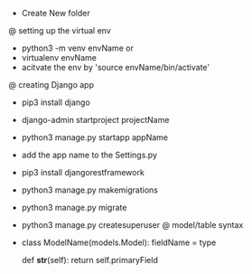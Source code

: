 - Create New folder

@ setting up the virtual env
- python3 -m venv envName
or
- virtualenv envName
- acitvate the env by 'source envName/bin/activate'

@ creating Django app
- pip3 install django
- django-admin startproject projectName
- python3 manage.py startapp appName
- add the app name to the Settings.py
- pip3 install djangorestframework

- python3 manage.py makemigrations
- python3 manage.py migrate
- python3 manage.py createsuperuser
@ model/table syntax
- class ModelName(models.Model):
     fieldName = type

     def __str__(self):
        return self.primaryField

